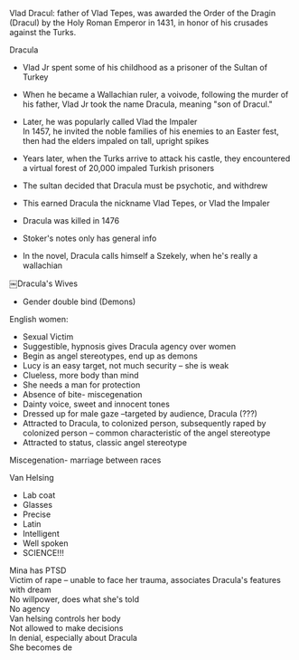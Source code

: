 Vlad Dracul: father of Vlad Tepes, was awarded the Order of the Dragin (Dracul) by the Holy Roman Emperor in 1431, in honor of his crusades against the Turks.
 
Dracula

- Vlad Jr spent some of his childhood as a prisoner of the Sultan of Turkey
- When he became a Wallachian ruler, a voivode, following the murder of his father, Vlad Jr took the name Dracula, meaning "son of Dracul."
- Later, he was popularly called Vlad the Impaler  
In 1457, he invited the noble families of his enemies to an Easter fest, then had the elders impaled on tall, upright spikes

- Years later, when the Turks arrive to attack his castle, they encountered a virtual forest of 20,000 impaled Turkish prisoners
- The sultan decided that Dracula must be psychotic, and withdrew
- This earned Dracula the nickname Vlad Tepes, or Vlad the Impaler
- Dracula was killed in 1476
 
- Stoker's notes only has general info
- In the novel, Dracula calls himself a Szekely, when he's really a wallachian

￼Dracula's Wives

- Gender double bind (Demons)
 
English women:

- Sexual Victim
- Suggestible, hypnosis gives Dracula agency over women
- Begin as angel stereotypes, end up as demons
- Lucy is an easy target, not much security – she is weak
- Clueless, more body than mind
- She needs a man for protection
- Absence of bite- miscegenation
- Dainty voice, sweet and innocent tones
- Dressed up for male gaze –targeted by audience, Dracula (???)
- Attracted to Dracula, to colonized person, subsequently raped by colonized person – common characteristic of the angel stereotype
- Attracted to status, classic angel stereotype
   

Miscegenation- marriage between races
 
Van Helsing

- Lab coat
- Glasses
- Precise
- Latin
- Intelligent
- Well spoken
- SCIENCE!!!
 
Mina has PTSD  
Victim of rape – unable to face her trauma, associates Dracula's features with dream  
No willpower, does what she's told  
No agency  
Van helsing controls her body  
Not allowed to make decisions  
In denial, especially about Dracula  
She becomes de
